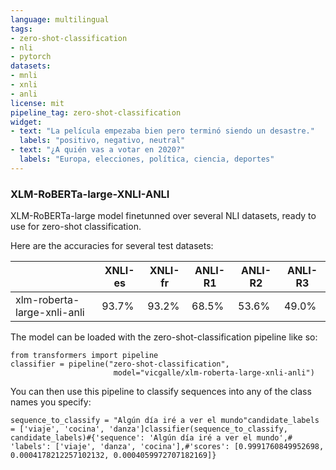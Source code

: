 ```yaml
---
language: multilingual
tags:
- zero-shot-classification
- nli
- pytorch
datasets:
- mnli
- xnli
- anli
license: mit
pipeline_tag: zero-shot-classification
widget:
- text: "La película empezaba bien pero terminó siendo un desastre." 
  labels: "positivo, negativo, neutral"
- text: "¿A quién vas a votar en 2020?"
  labels: "Europa, elecciones, política, ciencia, deportes"
---
```


### XLM-RoBERTa-large-XNLI-ANLI

XLM-RoBERTa-large model finetunned over several NLI datasets, ready to use for zero-shot classification.

Here are the accuracies for several test datasets:

|                             | XNLI-es | XNLI-fr | ANLI-R1 | ANLI-R2 | ANLI-R3 |
|-----------------------------|---------|---------|---------|---------|---------|
| xlm-roberta-large-xnli-anli | 93.7% | 93.2% | 68.5%  | 53.6%  | 49.0%  |

The model can be loaded with the zero-shot-classification pipeline like so:
```
from transformers import pipeline
classifier = pipeline("zero-shot-classification", 
                       model="vicgalle/xlm-roberta-large-xnli-anli")
```
You can then use this pipeline to classify sequences into any of the class names you specify:
```
sequence_to_classify = "Algún día iré a ver el mundo"candidate_labels = ['viaje', 'cocina', 'danza']classifier(sequence_to_classify, candidate_labels)#{'sequence': 'Algún día iré a ver el mundo',# 'labels': ['viaje', 'danza', 'cocina'],#'scores': [0.9991760849952698, 0.0004178212257102132, 0.0004059972707182169]}
```